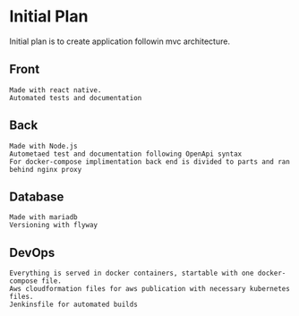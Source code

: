 # Initial Plan

Initial plan is to create application followin mvc architecture. 

## Front

    Made with react native. 
    Automated tests and documentation

## Back

    Made with Node.js
    Autometaed test and documentation following OpenApi syntax
    For docker-compose implimentation back end is divided to parts and ran behind nginx proxy

## Database

    Made with mariadb
    Versioning with flyway


## DevOps

    Everything is served in docker containers, startable with one docker-compose file.
    Aws cloudformation files for aws publication with necessary kubernetes files.
    Jenkinsfile for automated builds
